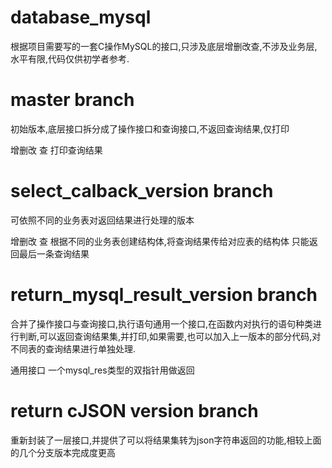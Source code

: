 # database_mysql
根据项目需要写的一套C操作MySQL的接口,只涉及底层增删改查,不涉及业务层,水平有限,代码仅供初学者参考.

# master branch 
初始版本,底层接口拆分成了操作接口和查询接口,不返回查询结果,仅打印

增删改 查 打印查询结果

# select_calback_version branch
可依照不同的业务表对返回结果进行处理的版本

增删改 查 根据不同的业务表创建结构体,将查询结果传给对应表的结构体  只能返回最后一条查询结果

# return_mysql_result_version branch
合并了操作接口与查询接口,执行语句通用一个接口,在函数内对执行的语句种类进行判断,可以返回查询结果集,并打印,如果需要,也可以加入上一版本的部分代码,对不同表的查询结果进行单独处理.

通用接口  一个mysql_res类型的双指针用做返回

# return cJSON version branch
重新封装了一层接口,并提供了可以将结果集转为json字符串返回的功能,相较上面的几个分支版本完成度更高
